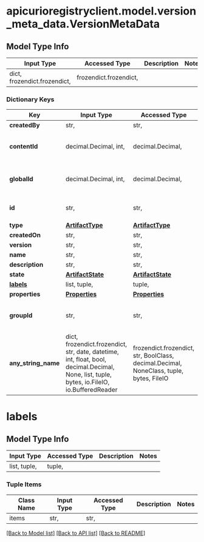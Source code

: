 # apicurioregistryclient.model.version_meta_data.VersionMetaData

## Model Type Info
Input Type | Accessed Type | Description | Notes
------------ | ------------- | ------------- | -------------
dict, frozendict.frozendict,  | frozendict.frozendict,  |  | 

### Dictionary Keys
Key | Input Type | Accessed Type | Description | Notes
------------ | ------------- | ------------- | ------------- | -------------
**createdBy** | str,  | str,  |  | 
**contentId** | decimal.Decimal, int,  | decimal.Decimal,  |  | value must be a 64 bit integer
**globalId** | decimal.Decimal, int,  | decimal.Decimal,  |  | value must be a 64 bit integer
**id** | str,  | str,  | The ID of a single artifact. | 
**type** | [**ArtifactType**](ArtifactType.md) | [**ArtifactType**](ArtifactType.md) |  | 
**createdOn** | str,  | str,  |  | 
**version** | str,  | str,  |  | 
**name** | str,  | str,  |  | [optional] 
**description** | str,  | str,  |  | [optional] 
**state** | [**ArtifactState**](ArtifactState.md) | [**ArtifactState**](ArtifactState.md) |  | [optional] 
**[labels](#labels)** | list, tuple,  | tuple,  |  | [optional] 
**properties** | [**Properties**](Properties.md) | [**Properties**](Properties.md) |  | [optional] 
**groupId** | str,  | str,  | An ID of a single artifact group. | [optional] 
**any_string_name** | dict, frozendict.frozendict, str, date, datetime, int, float, bool, decimal.Decimal, None, list, tuple, bytes, io.FileIO, io.BufferedReader | frozendict.frozendict, str, BoolClass, decimal.Decimal, NoneClass, tuple, bytes, FileIO | any string name can be used but the value must be the correct type | [optional]

# labels

## Model Type Info
Input Type | Accessed Type | Description | Notes
------------ | ------------- | ------------- | -------------
list, tuple,  | tuple,  |  | 

### Tuple Items
Class Name | Input Type | Accessed Type | Description | Notes
------------- | ------------- | ------------- | ------------- | -------------
items | str,  | str,  |  | 

[[Back to Model list]](../../README.md#documentation-for-models) [[Back to API list]](../../README.md#documentation-for-api-endpoints) [[Back to README]](../../README.md)

